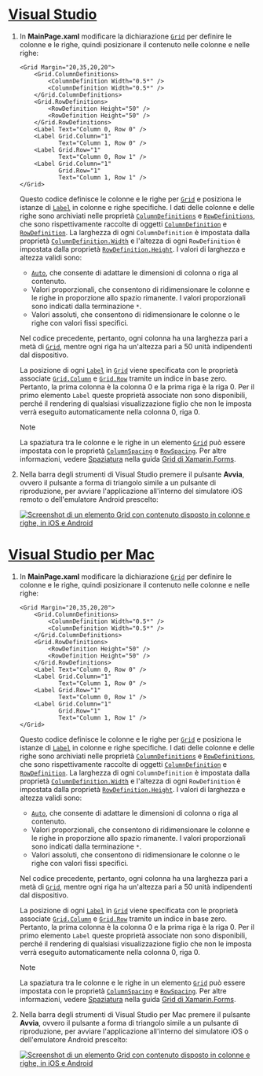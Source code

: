 # <a name="visual-studiotabvswin"></a>[Visual Studio](#tab/vswin)

1. In **MainPage.xaml** modificare la dichiarazione [`Grid`](xref:Xamarin.Forms.Grid) per definire le colonne e le righe, quindi posizionare il contenuto nelle colonne e nelle righe:

    ```xaml
    <Grid Margin="20,35,20,20">
        <Grid.ColumnDefinitions>
            <ColumnDefinition Width="0.5*" />
            <ColumnDefinition Width="0.5*" />
        </Grid.ColumnDefinitions>
        <Grid.RowDefinitions>
            <RowDefinition Height="50" />
            <RowDefinition Height="50" />
        </Grid.RowDefinitions>
        <Label Text="Column 0, Row 0" />
        <Label Grid.Column="1"
               Text="Column 1, Row 0" />
        <Label Grid.Row="1"
               Text="Column 0, Row 1" />
        <Label Grid.Column="1"
               Grid.Row="1"
               Text="Column 1, Row 1" />
    </Grid>
    ```

    Questo codice definisce le colonne e le righe per [`Grid`](xref:Xamarin.Forms.Grid) e posiziona le istanze di [`Label`](xref:Xamarin.Forms.Label) in colonne e righe specifiche. I dati delle colonne e delle righe sono archiviati nelle proprietà [`ColumnDefinitions`](xref:Xamarin.Forms.Grid.ColumnDefinitions) e [`RowDefinitions`](xref:Xamarin.Forms.Grid.RowDefinitions), che sono rispettivamente raccolte di oggetti [`ColumnDefinition`](xref:Xamarin.Forms.ColumnDefinition) e [`RowDefinition`](xref:Xamarin.Forms.RowDefinition). La larghezza di ogni `ColumnDefinition` è impostata dalla proprietà [`ColumnDefinition.Width`](xref:Xamarin.Forms.ColumnDefinition.Width) e l'altezza di ogni `RowDefinition` è impostata dalla proprietà [`RowDefinition.Height`](xref:Xamarin.Forms.RowDefinition.Height). I valori di larghezza e altezza validi sono:

    - [`Auto`](xref:Xamarin.Forms.GridUnitType.Auto), che consente di adattare le dimensioni di colonna o riga al contenuto.
    - Valori proporzionali, che consentono di ridimensionare le colonne e le righe in proporzione allo spazio rimanente. I valori proporzionali sono indicati dalla terminazione `*`.
    - Valori assoluti, che consentono di ridimensionare le colonne o le righe con valori fissi specifici.

    Nel codice precedente, pertanto, ogni colonna ha una larghezza pari a metà di [`Grid`](xref:Xamarin.Forms.Grid), mentre ogni riga ha un'altezza pari a 50 unità indipendenti dal dispositivo.

    La posizione di ogni [`Label`](xref:Xamarin.Forms.Label) in [`Grid`](xref:Xamarin.Forms.Grid) viene specificata con le proprietà associate [`Grid.Column`](xref:Xamarin.Forms.Grid.ColumnProperty) e [`Grid.Row`](xref:Xamarin.Forms.Grid.RowProperty) tramite un indice in base zero. Pertanto, la prima colonna è la colonna 0 e la prima riga è la riga 0. Per il primo elemento `Label` queste proprietà associate non sono disponibili, perché il rendering di qualsiasi visualizzazione figlio che non le imposta verrà eseguito automaticamente nella colonna 0, riga 0.

    > [!NOTE]
    > La spaziatura tra le colonne e le righe in un elemento [`Grid`](xref:Xamarin.Forms.Grid) può essere impostata con le proprietà [`ColumnSpacing`](xref:Xamarin.Forms.Grid.ColumnSpacing) e [`RowSpacing`](xref:Xamarin.Forms.Grid.RowSpacing). Per altre informazioni, vedere [Spaziatura](~/xamarin-forms/user-interface/layouts/grid.md#spacing) nella guida [Grid di Xamarin.Forms](~/xamarin-forms/user-interface/layouts/grid.md).

1. Nella barra degli strumenti di Visual Studio premere il pulsante **Avvia**, ovvero il pulsante a forma di triangolo simile a un pulsante di riproduzione, per avviare l'applicazione all'interno del simulatore iOS remoto o dell'emulatore Android prescelto:

    [![Screenshot di un elemento Grid con contenuto disposto in colonne e righe, in iOS e Android](../images/columns-rows.png "Elemento Grid con contenuto disposto in colonne e righe")](../images/columns-rows-large.png#lightbox "Elemento Grid con contenuto disposto in colonne e righe")

# <a name="visual-studio-for-mactabvsmac"></a>[Visual Studio per Mac](#tab/vsmac)

1. In **MainPage.xaml** modificare la dichiarazione [`Grid`](xref:Xamarin.Forms.Grid) per definire le colonne e le righe, quindi posizionare il contenuto nelle colonne e nelle righe:

    ```xaml
    <Grid Margin="20,35,20,20">
        <Grid.ColumnDefinitions>
            <ColumnDefinition Width="0.5*" />
            <ColumnDefinition Width="0.5*" />
        </Grid.ColumnDefinitions>
        <Grid.RowDefinitions>
            <RowDefinition Height="50" />
            <RowDefinition Height="50" />
        </Grid.RowDefinitions>
        <Label Text="Column 0, Row 0" />
        <Label Grid.Column="1"
               Text="Column 1, Row 0" />
        <Label Grid.Row="1"
               Text="Column 0, Row 1" />
        <Label Grid.Column="1"
               Grid.Row="1"
               Text="Column 1, Row 1" />
    </Grid>
    ```

    Questo codice definisce le colonne e le righe per [`Grid`](xref:Xamarin.Forms.Grid) e posiziona le istanze di [`Label`](xref:Xamarin.Forms.Label) in colonne e righe specifiche. I dati delle colonne e delle righe sono archiviati nelle proprietà [`ColumnDefinitions`](xref:Xamarin.Forms.Grid.ColumnDefinitions) e [`RowDefinitions`](xref:Xamarin.Forms.Grid.RowDefinitions), che sono rispettivamente raccolte di oggetti [`ColumnDefinition`](xref:Xamarin.Forms.ColumnDefinition) e [`RowDefinition`](xref:Xamarin.Forms.RowDefinition). La larghezza di ogni `ColumnDefinition` è impostata dalla proprietà [`ColumnDefinition.Width`](xref:Xamarin.Forms.ColumnDefinition.Width) e l'altezza di ogni `RowDefinition` è impostata dalla proprietà [`RowDefinition.Height`](xref:Xamarin.Forms.RowDefinition.Height). I valori di larghezza e altezza validi sono:

    - [`Auto`](xref:Xamarin.Forms.GridUnitType.Auto), che consente di adattare le dimensioni di colonna o riga al contenuto.
    - Valori proporzionali, che consentono di ridimensionare le colonne e le righe in proporzione allo spazio rimanente. I valori proporzionali sono indicati dalla terminazione `*`.
    - Valori assoluti, che consentono di ridimensionare le colonne o le righe con valori fissi specifici.

    Nel codice precedente, pertanto, ogni colonna ha una larghezza pari a metà di [`Grid`](xref:Xamarin.Forms.Grid), mentre ogni riga ha un'altezza pari a 50 unità indipendenti dal dispositivo.

    La posizione di ogni [`Label`](xref:Xamarin.Forms.Label) in [`Grid`](xref:Xamarin.Forms.Grid) viene specificata con le proprietà associate [`Grid.Column`](xref:Xamarin.Forms.Grid.ColumnProperty) e [`Grid.Row`](xref:Xamarin.Forms.Grid.RowProperty) tramite un indice in base zero. Pertanto, la prima colonna è la colonna 0 e la prima riga è la riga 0. Per il primo elemento `Label` queste proprietà associate non sono disponibili, perché il rendering di qualsiasi visualizzazione figlio che non le imposta verrà eseguito automaticamente nella colonna 0, riga 0.

    > [!NOTE]
    > La spaziatura tra le colonne e le righe in un elemento [`Grid`](xref:Xamarin.Forms.Grid) può essere impostata con le proprietà [`ColumnSpacing`](xref:Xamarin.Forms.Grid.ColumnSpacing) e [`RowSpacing`](xref:Xamarin.Forms.Grid.RowSpacing). Per altre informazioni, vedere [Spaziatura](~/xamarin-forms/user-interface/layouts/grid.md#spacing) nella guida [Grid di Xamarin.Forms](~/xamarin-forms/user-interface/layouts/grid.md).

1. Nella barra degli strumenti di Visual Studio per Mac premere il pulsante **Avvia**, ovvero il pulsante a forma di triangolo simile a un pulsante di riproduzione, per avviare l'applicazione all'interno del simulatore iOS o dell'emulatore Android prescelto:

    [![Screenshot di un elemento Grid con contenuto disposto in colonne e righe, in iOS e Android](../images/columns-rows.png "Elemento Grid con contenuto disposto in colonne e righe")](../images/columns-rows-large.png#lightbox "Elemento Grid con contenuto disposto in colonne e righe")
